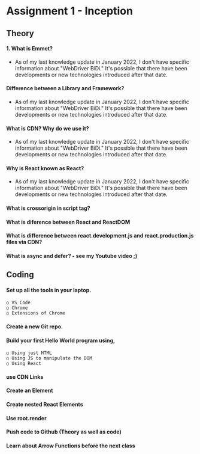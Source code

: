 # Assignment 1 - Inception

## Theory

#### 1. What is Emmet?
- As of my last knowledge update in January 2022, I don't have specific information about "WebDriver BiDi." It's possible that there have been developments or new technologies introduced after that date.

#### Difference between a Library and Framework?
- As of my last knowledge update in January 2022, I don't have specific information about "WebDriver BiDi." It's possible that there have been developments or new technologies introduced after that date.

#### What is CDN? Why do we use it?
- As of my last knowledge update in January 2022, I don't have specific information about "WebDriver BiDi." It's possible that there have been developments or new technologies introduced after that date.

#### Why is React known as React?
- As of my last knowledge update in January 2022, I don't have specific information about "WebDriver BiDi." It's possible that there have been developments or new technologies introduced after that date.

#### What is crossorigin in script tag?

#### What is diference between React and ReactDOM

#### What is difference between react.development.js and react.production.js files via CDN?

#### What is async and defer? - see my Youtube video ;)

## Coding

#### Set up all the tools in your laptop.
    ○ VS Code
    ○ Chrome
    ○ Extensions of Chrome
#### Create a new Git repo.
#### Build your first Hello World program using,
    ○ Using just HTML
    ○ Using JS to manipulate the DOM
    ○ Using React
#### use CDN Links
#### Create an Element
#### Create nested React Elements
#### Use root.render
#### Push code to Github (Theory as well as code)
#### Learn about Arrow Functions before the next class
